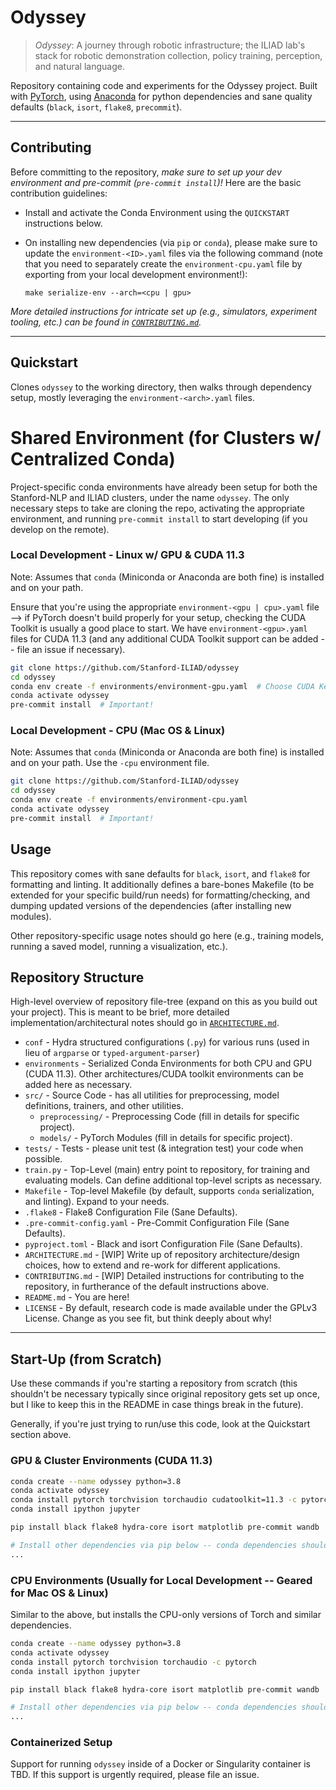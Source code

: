 # Odyssey

> *Odyssey*: A journey through robotic infrastructure; the ILIAD lab's stack for robotic demonstration collection, policy training, perception, and natural language.

Repository containing code and experiments for the Odyssey project. Built with
[PyTorch](https://pytorch.org/), using [Anaconda](https://www.anaconda.com/) for python dependencies and sane quality
defaults (`black`, `isort`, `flake8`, `precommit`).

---

## Contributing

Before committing to the repository, *make sure to set up your dev environment and pre-commit (`pre-commit install`)!*
Here are the basic contribution guidelines:

+ Install and activate the Conda Environment using the `QUICKSTART` instructions below.

+ On installing new dependencies (via `pip` or `conda`), please make sure to update the `environment-<ID>.yaml` files
via the following command (note that you need to separately create the `environment-cpu.yaml` file by exporting from
your local development environment!):

  `make serialize-env --arch=<cpu | gpu>`

*More detailed instructions for intricate set up (e.g., simulators, experiment tooling, etc.) can be found in
[`CONTRIBUTING.md`](./CONTRIBUTING.md).*

---

## Quickstart

Clones `odyssey` to the working directory, then walks through dependency setup, mostly leveraging the
`environment-<arch>.yaml` files.

# Shared Environment (for Clusters w/ Centralized Conda)

Project-specific conda environments have already been setup for both the Stanford-NLP and ILIAD clusters, under the
name `odyssey`. The only necessary steps to take are cloning the repo, activating the appropriate
environment, and running `pre-commit install` to start developing (if you develop on the remote).

### Local Development - Linux w/ GPU & CUDA 11.3

Note: Assumes that `conda` (Miniconda or Anaconda are both fine) is installed and on your path.

Ensure that you're using the appropriate `environment-<gpu | cpu>.yaml` file --> if PyTorch doesn't build properly for
your setup, checking the CUDA Toolkit is usually a good place to start. We have `environment-<gpu>.yaml` files for CUDA
11.3 (and any additional CUDA Toolkit support can be added -- file an issue if necessary).

```bash
git clone https://github.com/Stanford-ILIAD/odyssey
cd odyssey
conda env create -f environments/environment-gpu.yaml  # Choose CUDA Kernel based on Hardware - by default use 11.3!
conda activate odyssey
pre-commit install  # Important!
```

### Local Development - CPU (Mac OS & Linux)

Note: Assumes that `conda` (Miniconda or Anaconda are both fine) is installed and on your path. Use the `-cpu`
environment file.

```bash
git clone https://github.com/Stanford-ILIAD/odyssey
cd odyssey
conda env create -f environments/environment-cpu.yaml
conda activate odyssey
pre-commit install  # Important!
```

## Usage

This repository comes with sane defaults for `black`, `isort`, and `flake8` for formatting and linting. It additionally
defines a bare-bones Makefile (to be extended for your specific build/run needs) for formatting/checking, and dumping
updated versions of the dependencies (after installing new modules).

Other repository-specific usage notes should go here (e.g., training models, running a saved model, running a
visualization, etc.).

## Repository Structure

High-level overview of repository file-tree (expand on this as you build out your project). This is meant to be brief,
more detailed implementation/architectural notes should go in [`ARCHITECTURE.md`](./ARCHITECTURE.md).

+ `conf` - Hydra structured configurations (`.py`) for various runs (used in lieu of `argparse` or `typed-argument-parser`)
+ `environments` - Serialized Conda Environments for both CPU and GPU (CUDA 11.3). Other architectures/CUDA toolkit
environments can be added here as necessary.
+ `src/` - Source Code - has all utilities for preprocessing, model definitions, trainers, and other utilities.
    + `preprocessing/` - Preprocessing Code (fill in details for specific project).
    + `models/` - PyTorch Modules (fill in details for specific project).
+ `tests/` - Tests - please unit test (& integration test) your code when possible.
+ `train.py` - Top-Level (main) entry point to repository, for training and evaluating models. Can define additional
top-level scripts as necessary.
+ `Makefile` - Top-level Makefile (by default, supports `conda` serialization, and linting). Expand to your needs.
+ `.flake8` - Flake8 Configuration File (Sane Defaults).
+ `.pre-commit-config.yaml` - Pre-Commit Configuration File (Sane Defaults).
+ `pyproject.toml` - Black and isort Configuration File (Sane Defaults).
+ `ARCHITECTURE.md` - [WIP] Write up of repository architecture/design choices, how to extend and re-work for different
applications.
+ `CONTRIBUTING.md` - [WIP] Detailed instructions for contributing to the repository, in furtherance of the default
instructions above.
+ `README.md` - You are here!
+ `LICENSE` - By default, research code is made available under the GPLv3 License. Change as you see fit, but think
deeply about why!

---

## Start-Up (from Scratch)

Use these commands if you're starting a repository from scratch (this shouldn't be necessary typically since original
repository gets set up once, but I like to keep this in the README in case things break in the future).

Generally, if you're just trying to run/use this code, look at the Quickstart section above.

### GPU & Cluster Environments (CUDA 11.3)

```bash
conda create --name odyssey python=3.8
conda activate odyssey
conda install pytorch torchvision torchaudio cudatoolkit=11.3 -c pytorch
conda install ipython jupyter

pip install black flake8 hydra-core isort matplotlib pre-commit wandb

# Install other dependencies via pip below -- conda dependencies should be added above (always conda before pip!)
...
```

### CPU Environments (Usually for Local Development -- Geared for Mac OS & Linux)

Similar to the above, but installs the CPU-only versions of Torch and similar dependencies.

```bash
conda create --name odyssey python=3.8
conda activate odyssey
conda install pytorch torchvision torchaudio -c pytorch
conda install ipython jupyter

pip install black flake8 hydra-core isort matplotlib pre-commit wandb

# Install other dependencies via pip below -- conda dependencies should be added above (always conda before pip!)
...
```

### Containerized Setup

Support for running `odyssey` inside of a Docker or Singularity container is TBD. If this support is
urgently required, please file an issue.
